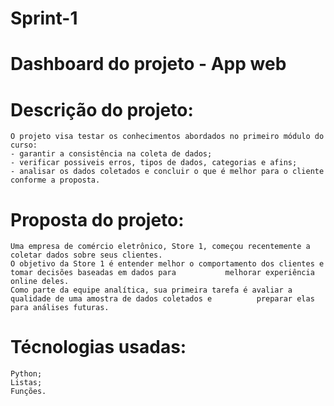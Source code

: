 # Sprint-1

# Dashboard do projeto - App web

# Descrição do projeto:

    O projeto visa testar os conhecimentos abordados no primeiro módulo do curso:
    - garantir a consistência na coleta de dados;
    - verificar possiveis erros, tipos de dados, categorias e afins;
    - analisar os dados coletados e concluir o que é melhor para o cliente conforme a proposta.

# Proposta do projeto:

    Uma empresa de comércio eletrônico, Store 1, começou recentemente a coletar dados sobre seus clientes. 
    O objetivo da Store 1 é entender melhor o comportamento dos clientes e tomar decisões baseadas em dados para           melhorar experiência online deles.
    Como parte da equipe analítica, sua primeira tarefa é avaliar a qualidade de uma amostra de dados coletados e          preparar elas para análises futuras.

# Técnologias usadas:

    Python;
    Listas;
    Funções.

